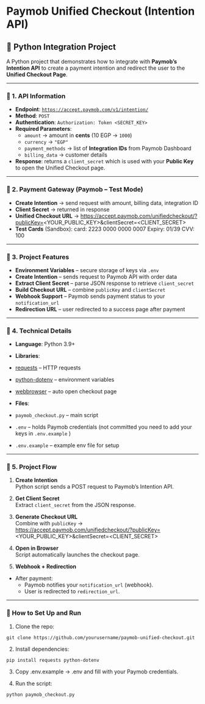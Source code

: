 # Paymob Unified Checkout (Intention API)

## 📌 Python Integration Project

A Python project that demonstrates how to integrate with **Paymob’s Intention API** to create a payment intention and redirect the user to the **Unified Checkout Page**.

---

### 🔹 1. API Information

- **Endpoint**: [`https://accept.paymob.com/v1/intention/`](https://accept.paymob.com/v1/intention/)
- **Method**: `POST`
- **Authentication**: `Authorization: Token <SECRET_KEY>`
- **Required Parameters**:
  - `amount` → amount in **cents** (10 EGP → `1000`)
  - `currency` → `"EGP"`
  - `payment_methods` → list of **Integration IDs** from Paymob Dashboard
  - `billing_data` → customer details
- **Response**: returns a `client_secret` which is used with your **Public Key** to open the Unified Checkout page.

---

### 🔹 2. Payment Gateway (Paymob – Test Mode)

- **Create Intention** → send request with amount, billing data, integration ID
- **Client Secret** → returned in response
- **Unified Checkout URL** → https://accept.paymob.com/unifiedcheckout/?publicKey=<YOUR_PUBLIC_KEY>&clientSecret=<CLIENT_SECRET>
- **Test Cards** (Sandbox):
  card: 2223 0000 0000 0007
  Expiry: 01/39
  CVV: 100

---

### 🔹 3. Project Features

- **Environment Variables** – secure storage of keys via `.env`
- **Create Intention** – sends request to Paymob API with order data
- **Extract Client Secret** – parse JSON response to retrieve `client_secret`
- **Build Checkout URL** – combine `publicKey` and `clientSecret`
- **Webhook Support** – Paymob sends payment status to your `notification_url`
- **Redirection URL** – user redirected to a success page after payment

---

### 🔹 4. Technical Details

- **Language**: Python 3.9+
- **Libraries**:
- [requests](https://pypi.org/project/requests/) – HTTP requests
- [python-dotenv](https://pypi.org/project/python-dotenv/) – environment variables
- [webbrowser](https://docs.python.org/3/library/webbrowser.html) – auto open checkout page

- **Files**:
- `paymob_checkout.py` – main script
- `.env` – holds Paymob credentials (not committed you need to add your keys in `.env.example` )
- `.env.example` – example env file for setup

---

### 🔹 5. Project Flow

1. **Create Intention**  
   Python script sends a POST request to Paymob’s Intention API.

2. **Get Client Secret**  
   Extract `client_secret` from the JSON response.

3. **Generate Checkout URL**  
   Combine with `publicKey` → https://accept.paymob.com/unifiedcheckout/?publicKey=<YOUR_PUBLIC_KEY>&clientSecret=<CLIENT_SECRET>

4. **Open in Browser**  
   Script automatically launches the checkout page.

5. **Webhook + Redirection**

- After payment:
  - Paymob notifies your `notification_url` (webhook).
  - User is redirected to `redirection_url`.

---

### 🚀 How to Set Up and Run

1. Clone the repo:

```
git clone https://github.com/yourusername/paymob-unified-checkout.git
```

2. Install dependencies:

```
pip install requests python-dotenv
```

3. Copy .env.example → .env and fill with your Paymob credentials.

4. Run the script:

```
python paymob_checkout.py
```
